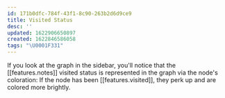 ```yaml
---
id: 171b0dfc-784f-43f1-8c90-263b2d6d9ce9
title: Visited Status
desc: ''
updated: 1622906650897
created: 1622846586058
tags: "\U0001F331"
---
```


If you look at the graph in the sidebar, you'll notice that the [[features.notes]] visited status is represented in the graph via the node's coloration: If the node has been [[features.visited]], they perk up and are colored more brightly.
